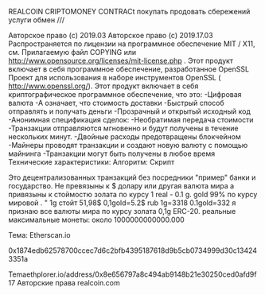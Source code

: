 
REALCOIN
CRIPTOMONEY CONTRACt покупать продовать сбережений услуги обмен ///

Авторское право (c) 2019.03 Авторское право (c) 2019.17.03 Распространяется по лицензии на программное обеспечение MIT / X11, см. Прилагаемую файл COPYING или http://www.opensource.org/licenses/mit-license.php . Этот продукт включает в себя программное обеспечение, разработанное OpenSSL Проект для использования в наборе инструментов OpenSSL ( http://www.openssl.org/). Этот продукт включает в себя криптографическое программное обеспечение, что это: -Цифровая валюта -А означает, что стоимость доставки -Быстрый способ отправлять и получать деньги -Прозрачный и открытый исходный код -Анонимная спецификация сделок: -Необратимая передача стоимости -Транзакции отправляются мгновенно и будут получены в течение нескольких минут. -Двойные расходы предотвращены блокчейном -Майнеры проводят транзакции и создают новую валюту с помощью майнинга -Транзакции могут быть получены в любое время Технические характеристики: Алгоритм: Скрипт

Это децентрализованных транзакций без посредники "пример" банки и государство. Не превязыны к $ долару или другая валюта мира а привязыны к стоймостю золата по курсу 1 real - 0.1 g. gold 99% по курсу мировой . " 1g  стойт 51,98$ 0,1gold=5.2$  rub 1g=3318 0.1gold=332 я признаю все валюты мира по курсу золата 0,1g
ERC-20. реальные максимальные монеты: около 1000000000000.000

Тема: Etherscan.io

0x1874edb62578700ccec7d6c2bfb4395187618d9b5cb0734999d30c134243351a

Temaethplorer.io/address/0x8e656797a8c494ab9148b21e30250ced0afd9f17 Авторские права realcoin.com
